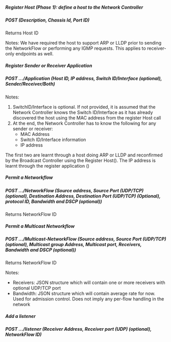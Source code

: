 ##### Register Host (Phase 1): define a host to the Network Controller
##### POST (Description, Chassis Id, Port ID)
Returns Host ID

Notes:  We have required the host to support ARP or LLDP prior to sending the NetworkFlow or performing any IGMP requests. This applies to receiver-only endpoints as well. 

##### Register Sender or Receiver Application 
##### POST …/Application (Host ID, IP address, Switch ID/Interface (optional), Sender/Receiver/Both) 

Notes:  
1.	SwitchID/Interface is optional.  If not provided, it is assumed that the Network Controller knows the Switch ID/Interface as it has already discovered the host using the MAC address from the register Host call
2.	At the end, the Network Controller has to know the following for any sender or receiver:
	* MAC Address   
	* Switch ID/Interface information
	* IP address 

The first two are learnt through a host doing ARP or LLDP and reconfirmed by the Broadcast Controller using the Register Host(). 
The IP address is learnt through the register application ()

##### Permit a Networkflow 
##### POST …/NetworkFlow (Source address, Source Port (UDP/TCP) (optional), Destination Address, Destination Port (UDP/TCP) (Optional), protocol ID, Bandwidth and DSCP (optional))
Returns NetworkFlow ID

##### Permit a Multicast Networkflow 
##### POST …/Multicast-NetworkFlow (Source address, Source Port (UDP/TCP) (optional), Multicast group Address, Multicast port, Receivers, Bandwidth and DSCP (optional))
Returns NetworkFlow ID

Notes:
* Receivers: JSON structure which will contain one or more receivers with optional UDP/TCP port
* Bandwidth: JSON structure which will contain average rate for now.  Used for admission control. Does not imply any per-flow handling in the network

##### Add a listener 
##### POST …/listener (Receiver Address, Receiver port (UDP) (optional), NetworkFlow ID)
